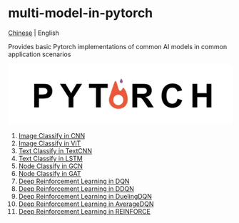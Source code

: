 # multi-model-in-pytorch

[Chinese](README_cn.md) | English

Provides basic Pytorch implementations of common AI models in common application scenarios

![img](logo.jpg)

1. [Image Classify in CNN](image_classify_in_CNN/README.md)
2. [Image Classify in ViT](image_classify_in_ViT/README.md)
3. [Text Classify in TextCNN](text_classify_in_TextCNN/README.md)
4. [Text Classify in LSTM](text_classify_in_LSTM/README.md)
5. [Node Classify in GCN](node_classify_in_GCN/README.md)
6. [Node Classify in GAT](node_classify_in_GAT/README.md)
7. [Deep Reinforcement Learning in DQN](DRL_in_DQN/README.md)
8. [Deep Reinforcement Learning in DDQN](DRL_in_DDQN/README.md)
9. [Deep Reinforcement Learning in DuelingDQN](DRL_in_DuelingDQN/README.md)
10. [Deep Reinforcement Learning in AverageDQN](DRL_in_AverageDQN/README.md)
11. [Deep Reinforcement Learning in REINFORCE](DRL_in_REINFORCE/README.md)